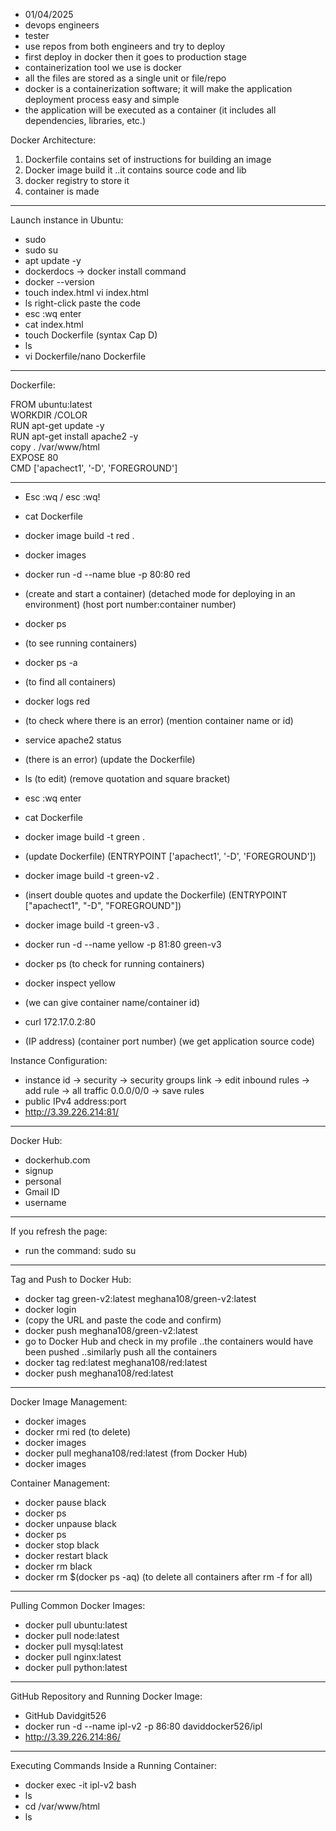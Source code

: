 - 01/04/2025  
- devops engineers  
- tester  
- use repos from both engineers and try to deploy  
- first deploy in docker then it goes to production stage  
- containerization tool we use is docker  
- all the files are stored as a single unit or file/repo  
- docker is a containerization software; it will make the application deployment process easy and simple  
- the application will be executed as a container (it includes all dependencies, libraries, etc.)  

 Docker Architecture:  
1) Dockerfile contains set of instructions for building an image  
2) Docker image build it ..it contains source code and lib  
3) docker registry to store it  
4) container is made  

-------------------  

 Launch instance in Ubuntu:  
- sudo  
- sudo su  
- apt update -y  
- dockerdocs -> docker install command  
- docker --version  
- touch index.html vi index.html  
- ls right-click paste the code  
- esc :wq enter  
- cat index.html  
- touch Dockerfile (syntax Cap D)  
- ls  
- vi Dockerfile/nano Dockerfile  

------------------------------------------  

 Dockerfile:  
 
FROM ubuntu:latest  
WORKDIR /COLOR  
RUN apt-get update -y  
RUN apt-get install apache2 -y  
copy . /var/www/html  
EXPOSE 80  
CMD ['apachect1', '-D', 'FOREGROUND']  

-------------------------------------  

- Esc :wq / esc :wq!  
- cat Dockerfile  
- docker image build -t red .  
- docker images  
- docker run -d --name blue -p 80:80 red  
- (create and start a container) (detached mode for deploying in an environment) (host port number:container number)  
- docker ps  
- (to see running containers)  
- docker ps -a  
- (to find all containers)  
- docker logs red  
- (to check where there is an error) (mention container name or id)  
- service apache2 status  
- (there is an error) (update the Dockerfile)  

- ls (to edit) (remove quotation and square bracket)  
- esc :wq enter  
- cat Dockerfile  
- docker image build -t green .  
- (update Dockerfile) (ENTRYPOINT ['apachect1', '-D', 'FOREGROUND'])  
- docker image build -t green-v2 .  
- (insert double quotes and update the Dockerfile) (ENTRYPOINT ["apachect1", "-D", "FOREGROUND"])  
- docker image build -t green-v3 .  
- docker run -d --name yellow -p 81:80 green-v3  
- docker ps (to check for running containers)  
- docker inspect yellow  
- (we can give container name/container id)  
- curl 172.17.0.2:80  
- (IP address) (container port number) (we get application source code)  

 Instance Configuration:  
- instance id -> security -> security groups link -> edit inbound rules -> add rule -> all traffic 0.0.0/0/0 -> save rules  
- public IPv4 address:port  
- http://3.39.226.214:81/  

-----------------------------------------------  

 Docker Hub:  
- dockerhub.com  
- signup  
- personal  
- Gmail ID  
- username  

-------------------  

 If you refresh the page:  
- run the command: sudo su  

------------------  

 Tag and Push to Docker Hub:  
- docker tag green-v2:latest meghana108/green-v2:latest  
- docker login  
- (copy the URL and paste the code and confirm)  
- docker push meghana108/green-v2:latest  
- go to Docker Hub and check in my profile ..the containers would have been pushed ..similarly push all the containers  
- docker tag red:latest meghana108/red:latest  
- docker push meghana108/red:latest  

-----------------------------------------------------------  

 Docker Image Management:  
- docker images  
- docker rmi red (to delete)  
- docker images  
- docker pull meghana108/red:latest (from Docker Hub)  
- docker images  

 Container Management:  
- docker pause black  
- docker ps  
- docker unpause black  
- docker ps  
- docker stop black  
- docker restart black  
- docker rm black  
- docker rm $(docker ps -aq) (to delete all containers after rm -f for all)  

------------------  

 Pulling Common Docker Images:  
- docker pull ubuntu:latest  
- docker pull node:latest  
- docker pull mysql:latest  
- docker pull nginx:latest  
- docker pull python:latest  

------------------  

 GitHub Repository and Running Docker Image:  
- GitHub Davidgit526  
- docker run -d --name ipl-v2 -p 86:80 daviddocker526/ipl  
- http://3.39.226.214:86/  

----------------------  

 Executing Commands Inside a Running Container:  
- docker exec -it ipl-v2 bash  
- ls  
- cd /var/www/html  
- ls  
